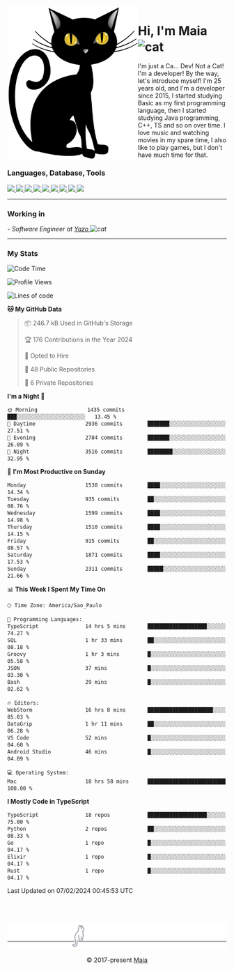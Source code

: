 <img align="left" src="https://raw.githubusercontent.com/gabrielmaialva33/gabrielmaialva33/master/assets/cat_0.png" alt="Stats" width="300px">

<h1 align="left">Hi, I'm Maia 
<img src="https://emojis.slackmojis.com/emojis/images/1643509834/36299/black-cat.gif?1643509834" width="50" height="60" align="center"  alt="cat"/>
</h1>

I'm just a Ca... Dev! Not a Cat! I'm a developer! By the way, let's introduce myself!
I'm 25 years old, and I'm a developer since 2015, I started studying Basic as my first programming
language, then I started studying Java programming, C++, TS and so on over time.
I love music and watching movies in my spare time, I also like to play games, but I don't have much time for that.

<h3 align="left">Languages, Database, Tools</h3>
<p>
  <a href="https://www.typescriptlang.org">
    <img src="https://skillicons.dev/icons?i=ts" />
  </a>
  <a href="https://go.dev">
    <img src="https://skillicons.dev/icons?i=go" />
  </a>
  <a href="https://www.python.org">
    <img src="https://skillicons.dev/icons?i=python" />
  </a>
  <a href="https://gradle.org">
    <img src="https://skillicons.dev/icons?i=gradle" />
  </a>
  <a href="https://redis.io">
    <img src="https://skillicons.dev/icons?i=redis" />
  </a>
  <a href="https://www.mongodb.com">
    <img src="https://skillicons.dev/icons?i=mongodb" />
  </a>
  <a href="https://nodejs.org">
    <img src="https://skillicons.dev/icons?i=nodejs" />
  </a>
  <a href="https://www.javascript.com">
    <img src="https://skillicons.dev/icons?i=js" />
  </a>
  <a href="https://www.docker.com">
    <img src="https://skillicons.dev/icons?i=docker" />
  </a>
</p>

<hr/>

<h3>Working in</h3>

<p><em> - Software Engineer at <a href="[https://pdasolucoes.com.br](https://yazo.com.br/)">Yazo
</a><img src="https://media.giphy.com/media/WUlplcMpOCEmTGBtBW/giphy.gif" width="30" alt="cat"> 
</em></p>

<hr/>

### My Stats

<!--START_SECTION:waka-->
![Code Time](http://img.shields.io/badge/Code%20Time-3%2C818%20hrs%2058%20mins-blue)

![Profile Views](http://img.shields.io/badge/Profile%20Views-1-blue)

![Lines of code](https://img.shields.io/badge/From%20Hello%20World%20I%27ve%20Written-3.0%20million%20lines%20of%20code-blue)

**🐱 My GitHub Data** 

> 📦 246.7 kB Used in GitHub's Storage 
 > 
> 🏆 176 Contributions in the Year 2024
 > 
> 💼 Opted to Hire
 > 
> 📜 48 Public Repositories 
 > 
> 🔑 6 Private Repositories 
 > 
**I'm a Night 🦉** 

```text
🌞 Morning                1435 commits        ███░░░░░░░░░░░░░░░░░░░░░░   13.45 % 
🌆 Daytime                2936 commits        ███████░░░░░░░░░░░░░░░░░░   27.51 % 
🌃 Evening                2784 commits        ███████░░░░░░░░░░░░░░░░░░   26.09 % 
🌙 Night                  3516 commits        ████████░░░░░░░░░░░░░░░░░   32.95 % 
```
📅 **I'm Most Productive on Sunday** 

```text
Monday                   1530 commits        ████░░░░░░░░░░░░░░░░░░░░░   14.34 % 
Tuesday                  935 commits         ██░░░░░░░░░░░░░░░░░░░░░░░   08.76 % 
Wednesday                1599 commits        ████░░░░░░░░░░░░░░░░░░░░░   14.98 % 
Thursday                 1510 commits        ████░░░░░░░░░░░░░░░░░░░░░   14.15 % 
Friday                   915 commits         ██░░░░░░░░░░░░░░░░░░░░░░░   08.57 % 
Saturday                 1871 commits        ████░░░░░░░░░░░░░░░░░░░░░   17.53 % 
Sunday                   2311 commits        █████░░░░░░░░░░░░░░░░░░░░   21.66 % 
```


📊 **This Week I Spent My Time On** 

```text
🕑︎ Time Zone: America/Sao_Paulo

💬 Programming Languages: 
TypeScript               14 hrs 5 mins       ███████████████████░░░░░░   74.27 % 
SQL                      1 hr 33 mins        ██░░░░░░░░░░░░░░░░░░░░░░░   08.18 % 
Groovy                   1 hr 3 mins         █░░░░░░░░░░░░░░░░░░░░░░░░   05.58 % 
JSON                     37 mins             █░░░░░░░░░░░░░░░░░░░░░░░░   03.30 % 
Bash                     29 mins             █░░░░░░░░░░░░░░░░░░░░░░░░   02.62 % 

🔥 Editors: 
WebStorm                 16 hrs 8 mins       █████████████████████░░░░   85.03 % 
DataGrip                 1 hr 11 mins        ██░░░░░░░░░░░░░░░░░░░░░░░   06.28 % 
VS Code                  52 mins             █░░░░░░░░░░░░░░░░░░░░░░░░   04.60 % 
Android Studio           46 mins             █░░░░░░░░░░░░░░░░░░░░░░░░   04.09 % 

💻 Operating System: 
Mac                      18 hrs 58 mins      █████████████████████████   100.00 % 
```

**I Mostly Code in TypeScript** 

```text
TypeScript               18 repos            ███████████████████░░░░░░   75.00 % 
Python                   2 repos             ██░░░░░░░░░░░░░░░░░░░░░░░   08.33 % 
Go                       1 repo              █░░░░░░░░░░░░░░░░░░░░░░░░   04.17 % 
Elixir                   1 repo              █░░░░░░░░░░░░░░░░░░░░░░░░   04.17 % 
Rust                     1 repo              █░░░░░░░░░░░░░░░░░░░░░░░░   04.17 % 
```




 Last Updated on 07/02/2024 00:45:53 UTC
<!--END_SECTION:waka-->


<br/>
<br/>

<p align="center"><img src="https://raw.githubusercontent.com/gabrielmaialva33/gabrielmaialva33/master/assets/gray0_ctp_on_line.svg?sanitize=true" /></p>
<p align="center">&copy; 2017-present <a href="https://github.com/gabrielmaialva33/" target="_blank">Maia</a>
